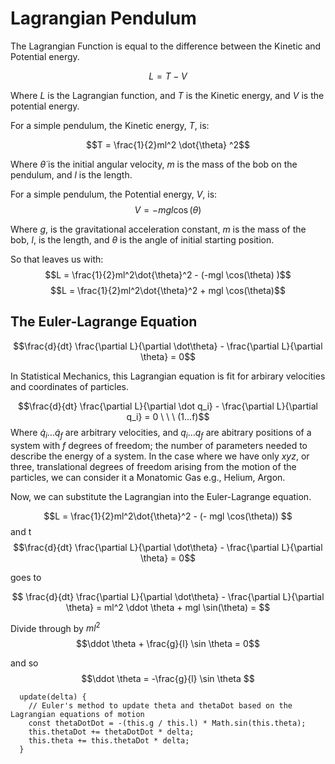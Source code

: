 # Lagrangian Pendulum

The Lagrangian Function is equal to the difference between the Kinetic and Potential energy.

$$L=T-V$$

Where $L$ is the Lagrangian function, and $T$ is the Kinetic energy, and $V$ is the potential energy.

For a simple pendulum, the Kinetic energy, $T$, is:

$$T = \frac{1}{2}ml^2 \dot{\theta} ^2$$

Where $\dot{\theta}$ is the initial angular velocity, $m$ is the mass of the bob on the pendulum, and $l$ is the length.

For a simple pendulum, the Potential energy, $V$, is:
$$V = -mgl \cos(\theta)$$

Where $g$, is the gravitational acceleration constant, $m$ is the mass of the bob, $l$, is the length, and $\theta$ is the angle of initial starting position.


So that leaves us with:
$$L = \frac{1}{2}ml^2\dot{\theta}^2 - (-mgl \cos(\theta) )$$ 
$$L = \frac{1}{2}ml^2\dot{\theta}^2 + mgl \cos(\theta)$$

## The Euler-Lagrange Equation

$$\frac{d}{dt} \frac{\partial L}{\partial \dot\theta} - \frac{\partial L}{\partial \theta} = 0$$

In Statistical Mechanics, this Lagrangian equation is fit for arbirary velocities and coordinates of particles.


$$\frac{d}{dt} \frac{\partial L}{\partial \dot q_i} - \frac{\partial L}{\partial q_i} = 0 \ \ \  (1...f)$$
Where $\dot q_i...\dot q_f$ are arbitrary velocities, and $q_i...q_f$ are abitrary positions of a system with $f$ degrees of freedom; the number of parameters needed to describe the energy of a system. In the case where we have only $xyz$, or three, translational degrees of freedom arising from the motion of the particles, we can consider it a Monatomic Gas e.g., Helium, Argon. 

Now, we can substitute the Lagrangian into the Euler-Lagrange equation.

$$L = \frac{1}{2}ml^2\dot{\theta}^2 - (- mgl \cos(\theta)) $$
and t
$$\frac{d}{dt} \frac{\partial L}{\partial \dot\theta} - \frac{\partial L}{\partial \theta} = 0$$

goes to 

$$ \frac{d}{dt} \frac{\partial L}{\partial \dot\theta} - \frac{\partial L}{\partial \theta} = ml^2 \ddot \theta + mgl \sin(\theta) = $$

Divide through by $ml^2$
$$\ddot \theta + \frac{g}{l} \sin \theta = 0$$

and so
$$\ddot \theta = -\frac{g}{l} \sin \theta $$


```
  update(delta) {
    // Euler's method to update theta and thetaDot based on the Lagrangian equations of motion
    const thetaDotDot = -(this.g / this.l) * Math.sin(this.theta);
    this.thetaDot += thetaDotDot * delta;
    this.theta += this.thetaDot * delta;
  }
```